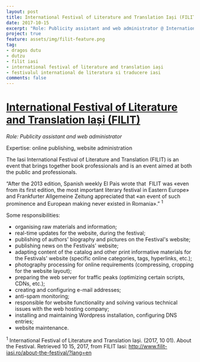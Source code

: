 ```yaml
---
layout: post
title: International Festival of Literature and Translation Iași (FILIT)
date: 2017-10-15
excerpt: "Role: Publicity assistant and web administrator @ International Festival of Literature and Translation Iași (FILIT)"
project: true
feature: assets/img/filit-feature.png
tag:
- dragos dutu
- dutzu
- filit iasi
- international festival of literature and translation iași
- festivalul international de literatura si traducere iasi
comments: false
---
```

# [International Festival of Literature and Translation Iași (FILIT)](http://www.filit-iasi.ro)

*Role: Publicity assistant and web administrator*

Expertise: online publishing, website administration

The Iasi International Festival of Literature and Translation (FILIT) is an event that brings together book professionals and is an event aimed at both the public and professionals.

“After the 2013 edition, Spanish weekly El Pais wrote that  FILIT was «even from its first edition, the most important literary festival in Eastern Europe» and Frankfurter Allgemeine Zeitung appreciated that «an event of such prominence and European making never existed in Romania».” <sup>1</sup>

Some responsibilities:
* organising raw materials and information;
* real-time updates for the website, during the festival;
* publishing of authors'​ biography and pictures on the Festival's website;
* publishing news on the Festivals'​ website;
* adapting content of the catalog and other print informative materials for the Festivals'​ website (specific online categories, tags, hyperlinks, etc.);
* photography processing for online requirements (compressing, cropping for the website layout);
* preparing the web server for traffic peaks (optimizing certain scripts, CDNs, etc.);
* creating and configuring e-mail addresses;
* anti-spam monitoring;
* responsible for website functionality and solving various technical issues with the web hosting company;
* installing and maintaining Wordpress installation, configuring DNS entries;
* website maintenance.

<sup>1</sup> International Festival of Literature and Translation Iași. (2017, 10 01). About the Festival. Retrieved 10 15, 2017, from FILIT Iasi: http://www.filit-iasi.ro/about-the-festival/?lang=en
